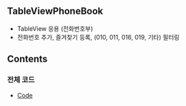 ## TableViewPhoneBook

* TableView 응용 (전화번호부)
* 전화번호 추가, 즐겨찾기 등록, (010, 011, 016, 019, 기타) 필터링

## Contents

### 전체 코드
* [Code](https://github.com/junlight94/TableViewPhoneBook/blob/main/collectionView/ViewController.swift)
